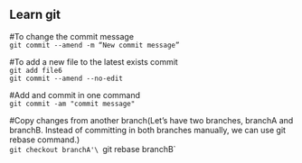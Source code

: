 ## Learn git
#To change the commit message \
`git commit --amend -m “New commit message”`

#To add a new file to the latest exists commit\
`git add file6` \
`git commit --amend --no-edit`

#Add and commit in one command\
`git commit -am "commit message"`

#Copy changes from another branch(Let’s have two branches, branchA and branchB. Instead of committing in both branches manually, we can use git rebase command.) \
`git checkout branchA'\
`git rebase branchB`

